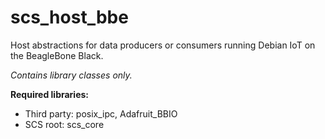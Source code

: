 # scs_host_bbe
Host abstractions for data producers or consumers running Debian IoT on the BeagleBone Black.

_Contains library classes only._

**Required libraries:** 

* Third party: posix_ipc, Adafruit_BBIO
* SCS root: scs_core
